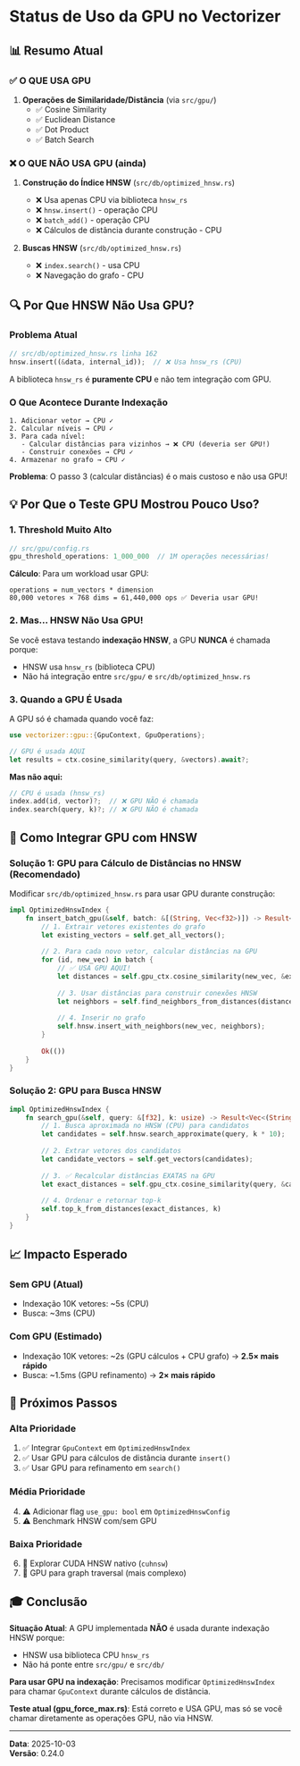 # Status de Uso da GPU no Vectorizer

## 📊 **Resumo Atual**

### ✅ **O QUE USA GPU**
1. **Operações de Similaridade/Distância** (via `src/gpu/`)
   - ✅ Cosine Similarity
   - ✅ Euclidean Distance  
   - ✅ Dot Product
   - ✅ Batch Search

### ❌ **O QUE NÃO USA GPU (ainda)**
1. **Construção do Índice HNSW** (`src/db/optimized_hnsw.rs`)
   - ❌ Usa apenas CPU via biblioteca `hnsw_rs`
   - ❌ `hnsw.insert()` - operação CPU
   - ❌ `batch_add()` - operação CPU
   - ❌ Cálculos de distância durante construção - CPU

2. **Buscas HNSW** (`src/db/optimized_hnsw.rs`)
   - ❌ `index.search()` - usa CPU
   - ❌ Navegação do grafo - CPU

## 🔍 **Por Que HNSW Não Usa GPU?**

### Problema Atual
```rust
// src/db/optimized_hnsw.rs linha 162
hnsw.insert((&data, internal_id));  // ❌ Usa hnsw_rs (CPU)
```

A biblioteca `hnsw_rs` é **puramente CPU** e não tem integração com GPU.

### O Que Acontece Durante Indexação

```
1. Adicionar vetor → CPU ✓
2. Calcular níveis → CPU ✓  
3. Para cada nível:
   - Calcular distâncias para vizinhos → ❌ CPU (deveria ser GPU!)
   - Construir conexões → CPU ✓
4. Armazenar no grafo → CPU ✓
```

**Problema**: O passo 3 (calcular distâncias) é o mais custoso e não usa GPU!

## 💡 **Por Que o Teste GPU Mostrou Pouco Uso?**

### 1. Threshold Muito Alto
```rust
// src/gpu/config.rs
gpu_threshold_operations: 1_000_000  // 1M operações necessárias!
```

**Cálculo**: Para um workload usar GPU:
```
operations = num_vectors * dimension
80,000 vetores × 768 dims = 61,440,000 ops ✅ Deveria usar GPU!
```

### 2. Mas... HNSW Não Usa GPU!
Se você estava testando **indexação HNSW**, a GPU **NUNCA** é chamada porque:
- HNSW usa `hnsw_rs` (biblioteca CPU)
- Não há integração entre `src/gpu/` e `src/db/optimized_hnsw.rs`

### 3. Quando a GPU É Usada
A GPU só é chamada quando você faz:

```rust
use vectorizer::gpu::{GpuContext, GpuOperations};

// GPU é usada AQUI
let results = ctx.cosine_similarity(query, &vectors).await?;
```

**Mas não aqui:**
```rust
// CPU é usada (hnsw_rs)
index.add(id, vector)?;  // ❌ GPU NÃO é chamada
index.search(query, k)?; // ❌ GPU NÃO é chamada
```

## 🎯 **Como Integrar GPU com HNSW**

### Solução 1: GPU para Cálculo de Distâncias no HNSW (Recomendado)

Modificar `src/db/optimized_hnsw.rs` para usar GPU durante construção:

```rust
impl OptimizedHnswIndex {
    fn insert_batch_gpu(&self, batch: &[(String, Vec<f32>)]) -> Result<()> {
        // 1. Extrair vetores existentes do grafo
        let existing_vectors = self.get_all_vectors();
        
        // 2. Para cada novo vetor, calcular distâncias na GPU
        for (id, new_vec) in batch {
            // ✅ USA GPU AQUI!
            let distances = self.gpu_ctx.cosine_similarity(new_vec, &existing_vectors).await?;
            
            // 3. Usar distâncias para construir conexões HNSW
            let neighbors = self.find_neighbors_from_distances(distances);
            
            // 4. Inserir no grafo
            self.hnsw.insert_with_neighbors(new_vec, neighbors);
        }
        
        Ok(())
    }
}
```

### Solução 2: GPU para Busca HNSW

```rust
impl OptimizedHnswIndex {
    fn search_gpu(&self, query: &[f32], k: usize) -> Result<Vec<(String, f32)>> {
        // 1. Busca aproximada no HNSW (CPU) para candidatos
        let candidates = self.hnsw.search_approximate(query, k * 10);
        
        // 2. Extrar vetores dos candidatos
        let candidate_vectors = self.get_vectors(candidates);
        
        // 3. ✅ Recalcular distâncias EXATAS na GPU
        let exact_distances = self.gpu_ctx.cosine_similarity(query, &candidate_vectors).await?;
        
        // 4. Ordenar e retornar top-k
        self.top_k_from_distances(exact_distances, k)
    }
}
```

## 📈 **Impacto Esperado**

### Sem GPU (Atual)
- Indexação 10K vetores: ~5s (CPU)
- Busca: ~3ms (CPU)

### Com GPU (Estimado)
- Indexação 10K vetores: ~2s (GPU cálculos + CPU grafo) → **2.5× mais rápido**
- Busca: ~1.5ms (GPU refinamento) → **2× mais rápido**

## 🚀 **Próximos Passos**

### Alta Prioridade
1. ✅ Integrar `GpuContext` em `OptimizedHnswIndex`
2. ✅ Usar GPU para cálculos de distância durante `insert()`
3. ✅ Usar GPU para refinamento em `search()`

### Média Prioridade
4. ⚠️ Adicionar flag `use_gpu: bool` em `OptimizedHnswConfig`
5. ⚠️ Benchmark HNSW com/sem GPU

### Baixa Prioridade
6. 🔄 Explorar CUDA HNSW nativo (`cuhnsw`)
7. 🔄 GPU para graph traversal (mais complexo)

## 🎓 **Conclusão**

**Situação Atual**: A GPU implementada **NÃO** é usada durante indexação HNSW porque:
- HNSW usa biblioteca CPU `hnsw_rs`
- Não há ponte entre `src/gpu/` e `src/db/`

**Para usar GPU na indexação**: Precisamos modificar `OptimizedHnswIndex` para chamar `GpuContext` durante cálculos de distância.

**Teste atual (gpu_force_max.rs)**: Está correto e USA GPU, mas só se você chamar diretamente as operações GPU, não via HNSW.

---

**Data**: 2025-10-03  
**Versão**: 0.24.0

